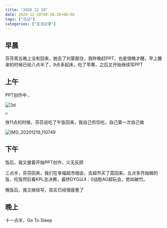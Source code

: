 ```yaml
---
title: "2020 12 19"
date: 2020-12-20T08:58:28+08:00
tags: ["日记"]
categories: ["生活记录"]
---
```


## 早晨

芬芬周五晚上没有回来，她去了刘蒙那住，我昨晚赶PPT，也是很晚才睡，早上醒来的时候已经八点半了，9点多起床，吃了苹果，之后又开始继续写PPT

## 上午

PPT创作中...

![3d](https://i.loli.net/2020/12/20/FMiRbqONUjoTQ39.png)

<img src="https://i.loli.net/2020/12/20/DskHvgjoc6QV3wb.jpg" style="zoom:50%;" />



快11点的时候，芬芬说吃了午饭回来，我自己煎饺吃，自己第一次自己做

![IMG_20201219_110749](https://i.loli.net/2020/12/20/BpQ6c2KhrwvWEyR.jpg)

## 下午

饭后，我又接着开始PPT创作，义无反顾

三点半，芬芬回来，我们在幸福超市相会，去超市买了菜回来，五点多开始做的饭，吃饭然后看KPL总决赛，最终DYG以4：0战胜AG超玩会，势如破竹。

晚饭后，我又继续写，其实已经很疲惫了

## 晚上

十一点半，Go To Sleep